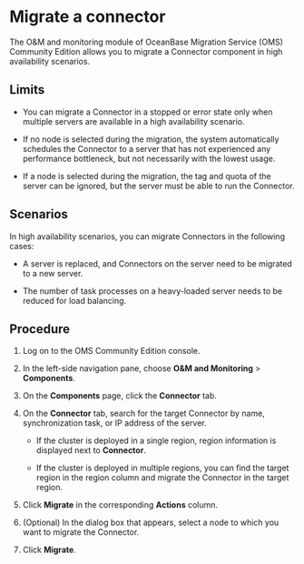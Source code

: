 # Migrate a connector

The O\&M and monitoring module of OceanBase Migration Service (OMS) Community Edition allows you to migrate a Connector component in high availability scenarios.

## Limits

* You can migrate a Connector in a stopped or error state only when multiple servers are available in a high availability scenario.

* If no node is selected during the migration, the system automatically schedules the Connector to a server that has not experienced any performance bottleneck, but not necessarily with the lowest usage.

* If a node is selected during the migration, the tag and quota of the server can be ignored, but the server must be able to run the Connector.

## Scenarios

In high availability scenarios, you can migrate Connectors in the following cases:

* A server is replaced, and Connectors on the server need to be migrated to a new server.

* The number of task processes on a heavy-loaded server needs to be reduced for load balancing.

## Procedure

1. Log on to the OMS Community Edition console.

2. In the left-side navigation pane, choose **O\&M and Monitoring** \> **Components**.

3. On the **Components** page, click the **Connector** tab.

4. On the **Connector** tab, search for the target Connector by name, synchronization task, or IP address of the server.

   * If the cluster is deployed in a single region, region information is displayed next to **Connector**.

   * If the cluster is deployed in multiple regions, you can find the target region in the region column and migrate the Connector in the target region.

5. Click **Migrate** in the corresponding **Actions** column.

6. (Optional) In the dialog box that appears, select a node to which you want to migrate the Connector.

7. Click **Migrate**.
